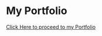 <head>
<meta charset="UTF-8">
<meta name="robots" content="noindex" />
<meta name="robots" content="nofollow" />

<title>My Portfolio</title>
<link href="https://fonts.googleapis.com/css?family=Playball" rel="stylesheet">
<link rel="stylesheet" type="text/css" href="portfolio.css">
<link rel="shortcut icon" href="img/logo.ico">
</head>
<body>
<br>

<br>

<h1>My Portfolio</h1>
<a class="active" href="portfolio.html">Click Here to proceed to my Portfolio</a>
